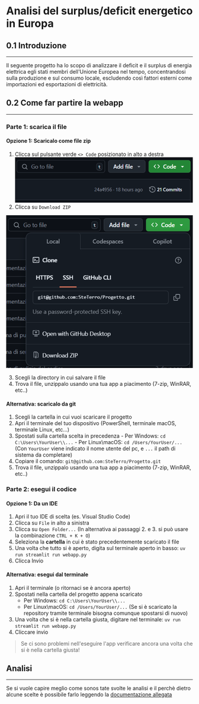 # Analisi del surplus/deficit energetico in Europa
## 0.1 Introduzione
---
Il seguente progetto ha lo scopo di analizzare il deficit e il surplus di energia elettrica egli stati membri dell'Unione Europea nel tempo, concentrandosi sulla produzione e sul consumo locale, escludendo così fattori esterni come importazioni ed esportazioni di elettricità.

## 0.2 Come far partire la webapp
---
### Parte 1: scarica il file
#### Opzione 1: Scaricalo come file zip
1. Clicca sul pulsante verde `<> Code`  posizionato in alto a destra
![PTasto <> Code](https://github.com/SteTerro/Progetto/blob/main/tutorial1.png?raw=true|100)
2. Clicca su `Download ZIP`
   
![DownloadZIP](https://github.com/SteTerro/Progetto/blob/main/tutorail2.png?raw=true|100)

3. Scegli la directory in cui salvare il file
4. Trova il file, unzippalo usando una tua app a piacimento (7-zip, WinRAR, etc..) 
#### Alternativa: scaricalo da git
1. Scegli la cartella in cui vuoi scaricare il progetto
2. Apri il terminale del tuo dispositivo (PowerShell, terminale macOS, terminale Linux, etc...)
3. Spostati sulla cartella scelta in precedenza
		- Per Windows: `cd C:\Users\YourUser\\...`
		- Per Linux\macOS: `cd /Users/YourUser/...`
	(Con `YourUser` viene indicato il nome utente del pc, e `...` il path di sistema da completare)
4. Copiare il comando: `git@github.com:SteTerro/Progetto.git`
5. Trova il file, unzippalo usando una tua app a piacimento (7-zip, WinRAR, etc..) 

### Parte 2: esegui il codice
#### Opzione 1: Da un IDE
1. Apri il tuo IDE di scelta (es. Visual Studio Code)
2. Clicca su `File` in alto a sinistra
3. Clicca su `Open Folder...`
(In alternativa ai passaggi 2. e 3. si può usare la combinazione `CTRL + K + O`)
4. Seleziona la **cartella** in cui è stato precedentemente scaricato il file
5. Una volta che tutto si è aperto, digita sul terminale aperto in basso:
		`uv run streamlit run webapp.py`   
6. Clicca Invio

#### Alternativa: esegui dal terminale
1. Apri il terminale (o ritornaci se è ancora aperto)
2. Spostati nella cartella del progetto appena scaricato
	- Per Windows: `cd C:\Users\YourUser\\...`
	- Per Linux\macOS: `cd /Users/YourUser/...`
(Se si è scaricato la repository tramite terminale bisogna comunque spostarsi di nuovo)
3. Una volta che si è nella cartella giusta, digitare nel terminale: 
		`uv run streamlit run webapp.py`
4. Cliccare invio
 
> Se ci sono problemi nell'eseguire l'app verificare ancora una volta che si è nella cartella giusta!

## Analisi
---
Se si vuole capire meglio come sonos tate svolte le analisi e il perchè dietro alcune scelte è possibile farlo leggendo la [documentazione allegata](https://github.com/SteTerro/Progetto/blob/main/Documentazione.pdf)
